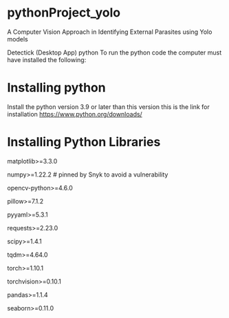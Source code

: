# pythonProject_yolo
A Computer Vision Approach in Identifying External Parasites using Yolo models

Detectick (Desktop App) python
To run the python code the computer must have installed the following:

# Installing python
Install the python version 3.9 or later than this version this is the link for installation https://www.python.org/downloads/

# Installing Python Libraries

matplotlib>=3.3.0

numpy>=1.22.2 # pinned by Snyk to avoid a vulnerability

opencv-python>=4.6.0

pillow>=7.1.2

pyyaml>=5.3.1

requests>=2.23.0

scipy>=1.4.1

tqdm>=4.64.0

torch>=1.10.1

torchvision>=0.10.1

pandas>=1.1.4

seaborn>=0.11.0


